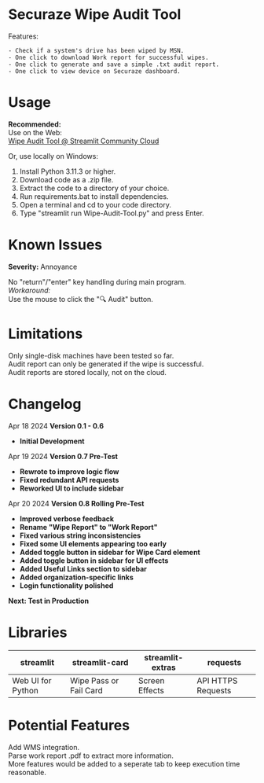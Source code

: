 # Securaze Wipe Audit Tool
Features:

	- Check if a system's drive has been wiped by MSN.
    - One click to download Work report for successful wipes.
    - One click to generate and save a simple .txt audit report.
    - One click to view device on Securaze dashboard.


# Usage
**Recommended:**  
Use on the Web:  
[Wipe Audit Tool @ Streamlit Community Cloud](https://wipecheck.streamlit.app/)

Or, use locally on Windows:

 1. Install Python 3.11.3 or higher.
 2. Download code as a .zip file.
 3. Extract the code to a directory of your choice.
 4. Run requirements.bat to install dependencies.
 5. Open a terminal and cd to your code directory.
 6. Type "streamlit run Wipe-Audit-Tool.py" and press Enter.  
 
# Known Issues
**Severity:** Annoyance

No "return"/"enter" key handling during main program.   
*Workaround:*   
Use the mouse to click the "🔍 Audit" button.
# Limitations
Only single-disk machines have been tested so far.  
Audit report can only be generated if the wipe is successful.  
Audit reports are stored locally, not on the cloud.  

# Changelog
Apr 18 2024 **Version 0.1 - 0.6**
 - **Initial Development**

Apr 19 2024 **Version 0.7 Pre-Test**
 - **Rewrote to improve logic flow**
 - **Fixed redundant API requests**
 - **Reworked UI to include sidebar**
 
 Apr 20 2024 **Version 0.8 Rolling Pre-Test**
- **Improved verbose feedback**
- **Rename "Wipe Report" to "Work Report"**
- **Fixed various string inconsistencies**
- **Fixed some UI elements appearing too early**
- **Added toggle button in sidebar for Wipe Card element**
- **Added toggle button in sidebar for UI effects**
- **Added Useful Links section to sidebar**
- **Added organization-specific links**
- **Login functionality polished**

**Next: Test in Production**
# Libraries
|streamlit|streamlit-card|streamlit-extras|requests|
|--|--|--|--|
|Web UI for Python|Wipe Pass or Fail Card|Screen Effects| API HTTPS Requests|
# Potential Features
Add WMS integration.  
Parse work report .pdf to extract more information.  
More features would be added to a seperate tab to keep execution time reasonable.  